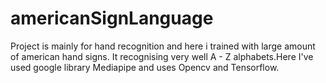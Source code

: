 # americanSignLanguage
Project is mainly for hand recognition and here i trained with large amount of  american hand signs. It recognising very well A - Z alphabets.Here I've used google library Mediapipe and uses Opencv and Tensorflow.
